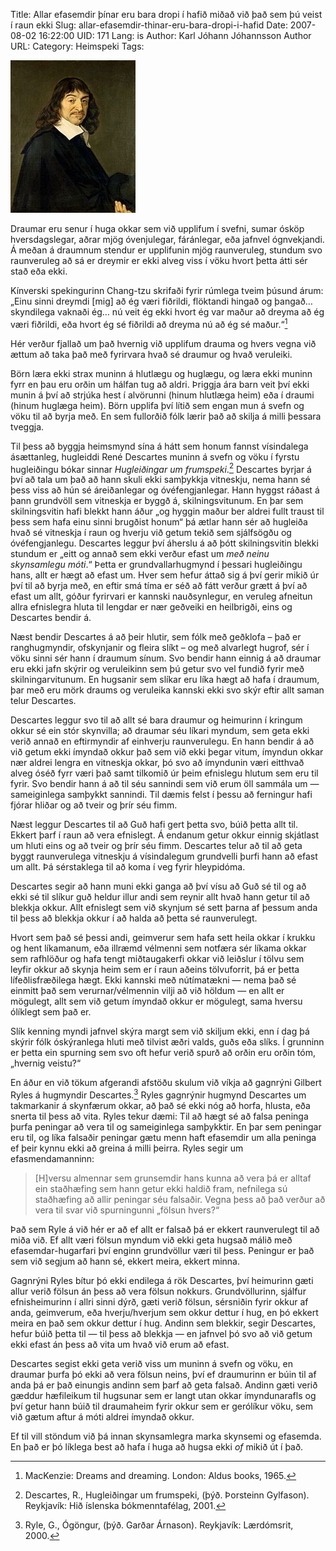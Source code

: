 Title: Allar efasemdir þínar eru bara dropi í hafið miðað við það sem þú veist í raun ekki
Slug: allar-efasemdir-thinar-eru-bara-dropi-i-hafid
Date: 2007-08-02 16:22:00
UID: 171
Lang: is
Author: Karl Jóhann Jóhannsson
Author URL:
Category: Heimspeki
Tags:

![Descartes](418.jpg)

Draumar eru senur í huga okkar sem við upplifum í svefni, sumar ósköp hversdagslegar, aðrar mjög óvenjulegar, fáránlegar, eða jafnvel ógnvekjandi. Á meðan á draumnum stendur er upplifunin mjög raunveruleg, stundum svo raunveruleg að sá er dreymir er ekki alveg viss í vöku hvort þetta átti sér stað eða ekki.

Kínverski spekingurinn Chang-tzu skrifaði fyrir rúmlega tveim þúsund árum: „Einu sinni dreymdi [mig] að ég væri fiðrildi, flöktandi hingað og þangað… skyndilega vaknaði ég… nú veit ég ekki hvort ég var maður að dreyma að ég væri fiðrildi, eða hvort ég sé fiðrildi að dreyma nú að ég sé maður.“[^1]

Hér verður fjallað um það hvernig við upplifum drauma og hvers vegna við ættum að taka það með fyrirvara hvað sé draumur og hvað veruleiki.

Börn læra ekki strax muninn á hlutlægu og huglægu, og læra ekki muninn fyrr en þau eru orðin um hálfan tug að aldri. Þriggja ára barn veit því ekki munin á því að strjúka hest í alvörunni (hinum hlutlæga heim) eða í draumi (hinum huglæga heim). Börn upplifa því lítið sem engan mun á svefn og vöku til að byrja með. En sem fullorðið fólk lærir það að skilja á milli þessara tveggja.

Til þess að byggja heimsmynd sína á hátt sem honum fannst vísindalega ásættanleg, hugleiddi René Descartes muninn á svefn og vöku í fyrstu hugleiðingu bókar sinnar _Hugleiðingar um frumspeki_.[^2] Descartes byrjar á því að tala um það að hann skuli ekki samþykkja vitneskju, nema hann sé þess viss að hún sé áreiðanlegar og óvéfengjanlegar. Hann hyggst ráðast á þann grundvöll sem vitneskja er byggð á, skilningsvitunum. En þar sem skilningsvitin hafi blekkt hann áður „og hyggin maður ber aldrei fullt traust til þess sem hafa einu sinni brugðist honum“ þá ætlar hann sér að hugleiða hvað sé vitneskja í raun og hverju við getum tekið sem sjálfsögðu og óvéfengjanlegu. Descartes leggur því áherslu á að þótt skilningsvitin blekki stundum er „eitt og annað sem ekki verður efast um _með neinu skynsamlegu móti_.“ Þetta er grundvallarhugmynd í þessari hugleiðingu hans, allt er hægt að efast um. Hver sem hefur áttað sig á því gerir mikið úr því til að byrja með, en eftir smá tíma er séð að fátt verður grætt á því að efast um allt, góður fyrirvari er kannski nauðsynlegur, en veruleg afneitun allra efnislegra hluta til lengdar er nær geðveiki en heilbrigði, eins og Descartes bendir á.

Næst bendir Descartes á að þeir hlutir, sem fólk með geðklofa – það er ranghugmyndir, ofskynjanir og fleira slíkt – og með alvarlegt hugrof, sér í vöku sinni sér hann í draumum sínum. Svo bendir hann einnig á að draumar eru ekki jafn skýrir og veruleikinn sem þú getur svo vel fundið fyrir með skilningarvitunum. En hugsanir sem slíkar eru líka hægt að hafa í draumum, þar með eru mörk draums og veruleika kannski ekki svo skýr eftir allt saman telur Descartes.

Descartes leggur svo til að allt sé bara draumur og heimurinn í kringum okkur sé ein stór skynvilla; að draumar séu líkari myndum, sem geta ekki verið annað en eftirmyndir af einhverju raunverulegu. En hann bendir á að við getum ekki ímyndað okkur það sem við ekki þegar vitum, ímyndun okkar nær aldrei lengra en vitneskja okkar, þó svo að ímyndunin væri eitthvað alveg óséð fyrr væri það samt tilkomið úr þeim efnislegu hlutum sem eru til fyrir. Svo bendir hann á að til séu sannindi sem við erum öll sammála um — sameiginlega samþykkt sannindi. Til dæmis felst í þessu að ferningur hafi fjórar hliðar og að tveir og þrír séu fimm.

Næst leggur Descartes til að Guð hafi gert þetta svo, búið þetta allt til. Ekkert þarf í raun að vera efnislegt. Á endanum getur okkur einnig skjátlast um hluti eins og að tveir og þrír séu fimm. Descartes telur að til að geta byggt raunverulega vitneskju á vísindalegum grundvelli þurfi hann að efast um allt. Þá sérstaklega til að koma í veg fyrir hleypidóma.

Descartes segir að hann muni ekki ganga að því vísu að Guð sé til og að ekki sé til slíkur guð heldur illur andi sem reynir allt hvað hann getur til að blekkja okkur. Allt efnislegt sem við skynjum sé sett þarna af þessum anda til þess að blekkja okkur í að halda að þetta sé raunverulegt.

Hvort sem það sé þessi andi, geimverur sem hafa sett heila okkar í krukku og hent líkamanum, eða illræmd vélmenni sem notfæra sér líkama okkar sem rafhlöður og hafa tengt miðtaugakerfi okkar við leiðslur í tölvu sem leyfir okkur að skynja heim sem er í raun aðeins tölvuforrit, þá er þetta lífeðlisfræðilega hægt. Ekki kannski með nútímatækni — nema það sé einmitt það sem verurnar/vélmennin vilji að við höldum — en allt er mögulegt, allt sem við getum ímyndað okkur er mögulegt, sama hversu ólíklegt sem það er.

Slík kenning myndi jafnvel skýra margt sem við skiljum ekki, enn í dag þá skýrir fólk óskýranlega hluti með tilvist æðri valds, guðs eða slíks. Í grunninn er þetta ein spurning sem svo oft hefur verið spurð að orðin eru orðin tóm, „hvernig veistu?“

En áður en við tökum afgerandi afstöðu skulum við víkja að gagnrýni Gilbert Ryles á hugmyndir Descartes.[^3] Ryles gagnrýnir hugmynd Descartes um takmarkanir á skynfærum okkar, að það sé ekki nóg að horfa, hlusta, eða snerta til þess að vita. Ryles tekur dæmi: Til að hægt sé að falsa peninga þurfa peningar að vera til og sameiginlega samþykktir. En þar sem peningar eru til, og líka falsaðir peningar gætu menn haft efasemdir um alla peninga ef þeir kynnu ekki að greina á milli þeirra. Ryles segir um efasmendamanninn:

> [H]versu almennar sem grunsemdir hans kunna að vera þá er alltaf ein staðhæfing sem hann getur ekki haldið fram, nefnilega sú staðhæfing að allir peningar séu falsaðir. Vegna þess að það verður að vera til svar við spurningunni „fölsun hvers?“

Það sem Ryle á við hér er að ef allt er falsað þá er ekkert raunverulegt til að miða við. Ef allt væri fölsun myndum við ekki geta hugsað málið með efasemdar-hugarfari því enginn grundvöllur væri til þess. Peningur er það sem við segjum að hann sé, ekkert meira, ekkert minna.

Gagnrýni Ryles bítur þó ekki endilega á rök Descartes, því heimurinn gæti allur verið fölsun án þess að vera fölsun nokkurs. Grundvöllurinn, sjálfur efnisheimurinn í allri sinni dýrð, gæti verið fölsun, sérsniðin fyrir okkur af anda, geimverum, eða hverju/hverjum sem okkur dettur í hug, en þó ekkert meira en það sem okkur dettur í hug. Andinn sem blekkir, segir Descartes, hefur búið þetta til — til þess að blekkja — en jafnvel þó svo að við getum ekki efast án þess að vita um hvað við erum að efast.

Descartes segist ekki geta verið viss um muninn á svefn og vöku, en draumar þurfa þó ekki að vera fölsun neins, því ef draumurinn er búin til af anda þá er það einungis andinn sem þarf að geta falsað. Andinn gæti verið gæddur hæfileikum til hugsunar sem er langt utan okkar ímyndunarafls og því getur hann búið til draumaheim fyrir okkur sem er gerólíkur vöku, sem við gætum aftur á móti aldrei ímyndað okkur.

Ef til vill stöndum við þá innan skynsamlegra marka skynsemi og efasemda. En það er þó líklega best að hafa í huga að hugsa ekki _of_ mikið út í það.


[^1]: MacKenzie: Dreams and dreaming. London: Aldus books, 1965.
[^2]: Descartes, R., Hugleiðingar um frumspeki, (þýð. Þorsteinn Gylfason). Reykjavík: Hið íslenska bókmenntafélag, 2001.
[^3]: Ryle, G., Ógöngur, (þýð. Garðar Árnason). Reykjavík: Lærdómsrit, 2000.


